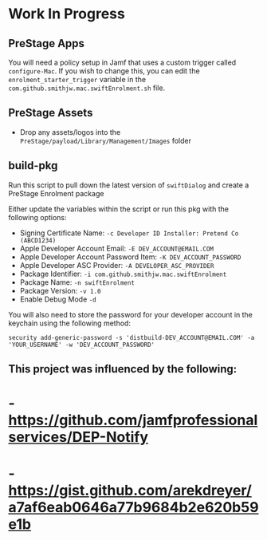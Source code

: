 # Work In Progress


## PreStage Apps

You will need a policy setup in Jamf that uses a custom trigger called `configure-Mac`. If you wish to change this, you can edit the `enrolment_starter_trigger` variable in the `com.github.smithjw.mac.swiftEnrolment.sh` file.

## PreStage Assets

- Drop any assets/logos into the `PreStage/payload/Library/Management/Images` folder

## build-pkg

Run this script to pull down the latest version of `swiftDialog` and create a PreStage Enrolment package

Either update the variables within the script or run this pkg with the following options:

- Signing Certificate Name: `-c Developer ID Installer: Pretend Co (ABCD1234)`
- Apple Developer Account Email: `-E DEV_ACCOUNT@EMAIL.COM`
- Apple Developer Account Password Item: `-K DEV_ACCOUNT_PASSWORD`
- Apple Developer ASC Provider: `-A DEVELOPER_ASC_PROVIDER`
- Package Identifier: `-i com.github.smithjw.mac.swiftEnrolment`
- Package Name: `-n swiftEnrolment`
- Package Version: `-v 1.0`
- Enable Debug Mode `-d`

You will also need to store the password for your developer account in the keychain using the following method:

`security add-generic-password -s 'distbuild-DEV_ACCOUNT@EMAIL.COM' -a 'YOUR_USERNAME' -w 'DEV_ACCOUNT_PASSWORD'`


## This project was influenced by the following:
#   - https://github.com/jamfprofessionalservices/DEP-Notify
#   - https://gist.github.com/arekdreyer/a7af6eab0646a77b9684b2e620b59e1b
